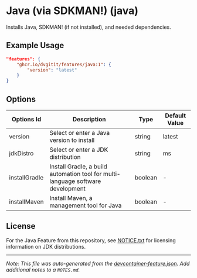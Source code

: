 
# Java (via SDKMAN!) (java)

Installs Java, SDKMAN! (if not installed), and needed dependencies.

## Example Usage

```json
"features": {
    "ghcr.io/dvgitit/features/java:1": {
        "version": "latest"
    }
}
```

## Options

| Options Id | Description | Type | Default Value |
|-----|-----|-----|-----|
| version | Select or enter a Java version to install | string | latest |
| jdkDistro | Select or enter a JDK distribution | string | ms |
| installGradle | Install Gradle, a build automation tool for multi-language software development | boolean | - |
| installMaven | Install Maven, a management tool for Java | boolean | - |

## License

For the Java Feature from this repository, see [NOTICE.txt](https://github.com/devcontainers/features/tree/main/src/java/NOTICE.txt) for licensing information on JDK distributions.


---

_Note: This file was auto-generated from the [devcontainer-feature.json](https://github.com/dvgitit/features/blob/main/src/java/devcontainer-feature.json).  Add additional notes to a `NOTES.md`._

